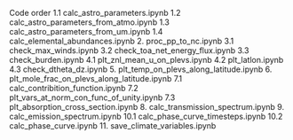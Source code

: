 Code order
1.1  calc_astro_parameters.ipynb
1.2  calc_astro_parameters_from_atmo.ipynb
1.3  calc_astro_parameters_from_um.ipynb
1.4  calc_elemental_abundances.ipynb
2.   proc_pp_to_nc.ipynb
3.1  check_max_winds.ipynb
3.2  check_toa_net_energy_flux.ipynb
3.3  check_burden.ipynb
4.1  plt_znl_mean_u_on_plevs.ipynb
4.2  plt_latlon.ipynb
4.3  check_dtheta_dz.ipynb
5.   plt_temp_on_plevs_along_latitude.ipynb
6.   plt_mole_frac_on_plevs_along_latitude.ipynb
7.1  calc_contribition_function.ipynb
7.2  plt_vars_at_norm_con_func_of_unity.ipynb
7.3  plt_absorption_cross_section.ipynb
8.   calc_transmission_spectrum.ipynb
9.   calc_emission_spectrum.ipynb
10.1 calc_phase_curve_timesteps.ipynb
10.2 calc_phase_curve.ipynb
11.  save_climate_variables.ipynb